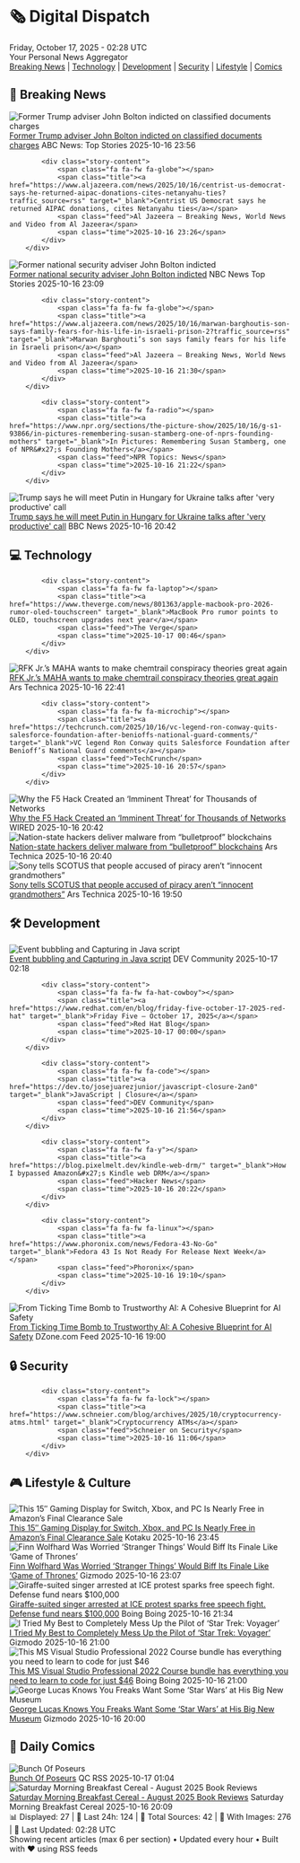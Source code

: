 <!-- Processing 54 RSS feeds at 2025-10-17 02:27:52 UTC -->
<!-- Processing: Saturday Morning Breakfast Cereal -->
<!-- Processing: Penny Arcade -->
<!-- Processing: Garfield -->
<!-- Processing: Cyanide & Happiness -->
<!-- Processing: Questionable Content -->
<!-- Processing: Dinosaur Comics -->
<!-- Processing: BBC Breaking News -->
<!-- Processing: CBC News -->
<!-- Error processing https://rss.cbc.ca/lineup/topstories.xml: The read operation timed out -->
<!-- Processing: Reuters World News -->
<!-- Processing: ABC News Breaking -->
<!-- Processing: NBC News Breaking -->
<!-- Processing: Ars Technica -->
<!-- Processing: WIRED -->
<!-- Processing: Slashdot -->
<!-- Processing: Lobsters Python -->
<!-- Processing: Dev.to -->
<!-- Processing: StackOverflow Blog -->
<!-- Processing: OMG! Ubuntu -->
<!-- Processing: DistroWatch -->
<!-- Processing: Linux.com -->
<!-- Processing: Red Hat Blog -->
<!-- Processing: DZone -->
<!-- Processing: Gizmodo -->
<!-- Processing: Kotaku -->
<!-- Processing: Boing Boing -->
<!-- Processing: Schneier on Security -->
<!-- Generated 4 new posts out of 26 feeds processed -->
<div class="newspaper-header">
    <h1 class="newspaper-title">🗞️ Digital Dispatch</h1>
    <div class="newspaper-date">Friday, October 17, 2025 - 02:28 UTC</div>
    <div class="newspaper-subtitle">Your Personal News Aggregator</div>
</div>

<div class="newspaper-nav">
    <a href="#breaking">Breaking News</a> |
    <a href="#tech">Technology</a> |
    <a href="#dev">Development</a> |
    <a href="#security">Security</a> |
    <a href="#lifestyle">Lifestyle</a> |
    <a href="#webcomics">Comics</a>
</div>

<div class="news-section breaking-news" id="breaking">
<h2 class="section-header">🚨 Breaking News</h2>
<div class="stories-container">
<div class="story">
            <img src="https://s.abcnews.com/images/US/john-bolton-rt-jef-251013_1760361820830_hpMain_4x3t_384.jpg" alt="Former Trump adviser John Bolton indicted on classified documents charges" class="story-image" loading="lazy" onerror="this.style.display='none'">
            <div class="story-content">
                <span class="fa fa-fw fa-tv"></span>
                <span class="title"><a href="https://abcnews.go.com/US/prosecutors-expected-seek-grand-jury-indictment-former-trump/story?id=126472878" target="_blank">Former Trump adviser John Bolton indicted on classified documents charges</a></span>
                <span class="feed">ABC News: Top Stories</span>
                <span class="time">2025-10-16 23:56</span>
            </div>
        </div>
<div class="story">
            
            <div class="story-content">
                <span class="fa fa-fw fa-globe"></span>
                <span class="title"><a href="https://www.aljazeera.com/news/2025/10/16/centrist-us-democrat-says-he-returned-aipac-donations-cites-netanyahu-ties?traffic_source=rss" target="_blank">Centrist US Democrat says he returned AIPAC donations, cites Netanyahu ties</a></span>
                <span class="feed">Al Jazeera – Breaking News, World News and Video from Al Jazeera</span>
                <span class="time">2025-10-16 23:26</span>
            </div>
        </div>
<div class="story">
            <img src="https://media-cldnry.s-nbcnews.com/image/upload/t_fit_1500w/mpx/2704722219/2025_10/1760656153929_nn_Jarrett_Bolton_Indicted_251016_1920x1080-9dtzqb.jpg" alt="Former national security adviser John Bolton indicted" class="story-image" loading="lazy" onerror="this.style.display='none'">
            <div class="story-content">
                <span class="fa fa-fw fa-broadcast-tower"></span>
                <span class="title"><a href="https://www.nbcnews.com/nightly-news/video/former-national-security-adviser-john-bolton-indicted-250049093687" target="_blank">Former national security adviser John Bolton indicted</a></span>
                <span class="feed">NBC News Top Stories</span>
                <span class="time">2025-10-16 23:09</span>
            </div>
        </div>
<div class="story">
            
            <div class="story-content">
                <span class="fa fa-fw fa-globe"></span>
                <span class="title"><a href="https://www.aljazeera.com/news/2025/10/16/marwan-barghoutis-son-says-family-fears-for-his-life-in-israeli-prison-2?traffic_source=rss" target="_blank">Marwan Barghouti’s son says family fears for his life in Israeli prison</a></span>
                <span class="feed">Al Jazeera – Breaking News, World News and Video from Al Jazeera</span>
                <span class="time">2025-10-16 21:30</span>
            </div>
        </div>
<div class="story">
            
            <div class="story-content">
                <span class="fa fa-fw fa-radio"></span>
                <span class="title"><a href="https://www.npr.org/sections/the-picture-show/2025/10/16/g-s1-93866/in-pictures-remembering-susan-stamberg-one-of-nprs-founding-mothers" target="_blank">In Pictures: Remembering Susan Stamberg, one of NPR&#x27;s Founding Mothers</a></span>
                <span class="feed">NPR Topics: News</span>
                <span class="time">2025-10-16 21:22</span>
            </div>
        </div>
<div class="story">
            <img src="https://ichef.bbci.co.uk/ace/standard/240/cpsprodpb/06e7/live/eab30620-aabc-11f0-b2a1-6f537f66f9aa.jpg" alt="Trump says he will meet Putin in Hungary for Ukraine talks after &#x27;very productive&#x27; call" class="story-image" loading="lazy" onerror="this.style.display='none'">
            <div class="story-content">
                <span class="fa fa-fw fa-earth-americas"></span>
                <span class="title"><a href="https://www.bbc.com/news/articles/crmxz37nv3zo?at_medium=RSS&at_campaign=rss" target="_blank">Trump says he will meet Putin in Hungary for Ukraine talks after &#x27;very productive&#x27; call</a></span>
                <span class="feed">BBC News</span>
                <span class="time">2025-10-16 20:42</span>
            </div>
        </div>
</div>
</div>
<div class="news-section tech-news" id="tech">
<h2 class="section-header">💻 Technology</h2>
<div class="stories-container">
<div class="story">
            
            <div class="story-content">
                <span class="fa fa-fw fa-laptop"></span>
                <span class="title"><a href="https://www.theverge.com/news/801363/apple-macbook-pro-2026-rumor-oled-touchscreen" target="_blank">MacBook Pro rumor points to OLED, touchscreen upgrades next year</a></span>
                <span class="feed">The Verge</span>
                <span class="time">2025-10-17 00:46</span>
            </div>
        </div>
<div class="story">
            <img src="https://cdn.arstechnica.net/wp-content/uploads/2025/10/GettyImages-1182820491-500x500.jpg" alt="RFK Jr.’s MAHA wants to make chemtrail conspiracy theories great again" class="story-image" loading="lazy" onerror="this.style.display='none'">
            <div class="story-content">
                <span class="fa fa-fw fa-cog"></span>
                <span class="title"><a href="https://arstechnica.com/health/2025/10/rfk-jr-s-maha-wants-to-make-chemtrail-conspiracy-theories-great-again/" target="_blank">RFK Jr.’s MAHA wants to make chemtrail conspiracy theories great again</a></span>
                <span class="feed">Ars Technica</span>
                <span class="time">2025-10-16 22:41</span>
            </div>
        </div>
<div class="story">
            
            <div class="story-content">
                <span class="fa fa-fw fa-microchip"></span>
                <span class="title"><a href="https://techcrunch.com/2025/10/16/vc-legend-ron-conway-quits-salesforce-foundation-after-benioffs-national-guard-comments/" target="_blank">VC legend Ron Conway quits Salesforce Foundation after Benioff’s National Guard comments</a></span>
                <span class="feed">TechCrunch</span>
                <span class="time">2025-10-16 20:57</span>
            </div>
        </div>
<div class="story">
            <img src="https://media.wired.com/photos/68f1155b7fe66c9366128ec2/master/pass/GettyImages-2226652563.jpg" alt="Why the F5 Hack Created an ‘Imminent Threat’ for Thousands of Networks" class="story-image" loading="lazy" onerror="this.style.display='none'">
            <div class="story-content">
                <span class="fa fa-fw fa-bolt"></span>
                <span class="title"><a href="https://www.wired.com/story/f5-hack-networking-software-big-ip/" target="_blank">Why the F5 Hack Created an ‘Imminent Threat’ for Thousands of Networks</a></span>
                <span class="feed">WIRED</span>
                <span class="time">2025-10-16 20:42</span>
            </div>
        </div>
<div class="story">
            <img src="https://cdn.arstechnica.net/wp-content/uploads/2025/05/malware-threat-500x500.jpg" alt="Nation-state hackers deliver malware from “bulletproof” blockchains" class="story-image" loading="lazy" onerror="this.style.display='none'">
            <div class="story-content">
                <span class="fa fa-fw fa-cog"></span>
                <span class="title"><a href="https://arstechnica.com/security/2025/10/hackers-bullet-proof-hosts-deliver-malware-from-blockchains/" target="_blank">Nation-state hackers deliver malware from “bulletproof” blockchains</a></span>
                <span class="feed">Ars Technica</span>
                <span class="time">2025-10-16 20:40</span>
            </div>
        </div>
<div class="story">
            <img src="https://cdn.arstechnica.net/wp-content/uploads/2024/02/music-pirate-500x500-1732568013.jpg" alt="Sony tells SCOTUS that people accused of piracy aren’t “innocent grandmothers”" class="story-image" loading="lazy" onerror="this.style.display='none'">
            <div class="story-content">
                <span class="fa fa-fw fa-cog"></span>
                <span class="title"><a href="https://arstechnica.com/tech-policy/2025/10/sony-tells-scotus-that-people-accused-of-piracy-arent-innocent-grandmothers/" target="_blank">Sony tells SCOTUS that people accused of piracy aren’t “innocent grandmothers”</a></span>
                <span class="feed">Ars Technica</span>
                <span class="time">2025-10-16 19:50</span>
            </div>
        </div>
</div>
</div>
<div class="news-section dev-news" id="dev">
<h2 class="section-header">🛠️ Development</h2>
<div class="stories-container">
<div class="story">
            <img src="https://media2.dev.to/dynamic/image/width=800%2Cheight=%2Cfit=scale-down%2Cgravity=auto%2Cformat=auto/https%3A%2F%2Fdev-to-uploads.s3.amazonaws.com%2Fuploads%2Farticles%2Fqlli4iry52xd9lp92i19.png" alt="Event bubbling and Capturing in Java script" class="story-image" loading="lazy" onerror="this.style.display='none'">
            <div class="story-content">
                <span class="fa fa-fw fa-code"></span>
                <span class="title"><a href="https://dev.to/arokiya_kithiyon_1f2bad36/event-bubbling-and-propagation-in-java-script-h2n" target="_blank">Event bubbling and Capturing in Java script</a></span>
                <span class="feed">DEV Community</span>
                <span class="time">2025-10-17 02:18</span>
            </div>
        </div>
<div class="story">
            
            <div class="story-content">
                <span class="fa fa-fw fa-hat-cowboy"></span>
                <span class="title"><a href="https://www.redhat.com/en/blog/friday-five-october-17-2025-red-hat" target="_blank">Friday Five — October 17, 2025</a></span>
                <span class="feed">Red Hat Blog</span>
                <span class="time">2025-10-17 00:00</span>
            </div>
        </div>
<div class="story">
            
            <div class="story-content">
                <span class="fa fa-fw fa-code"></span>
                <span class="title"><a href="https://dev.to/josejuarezjunior/javascript-closure-2an0" target="_blank">JavaScript | Closure</a></span>
                <span class="feed">DEV Community</span>
                <span class="time">2025-10-16 21:56</span>
            </div>
        </div>
<div class="story">
            
            <div class="story-content">
                <span class="fa fa-fw fa-y"></span>
                <span class="title"><a href="https://blog.pixelmelt.dev/kindle-web-drm/" target="_blank">How I bypassed Amazon&#x27;s Kindle web DRM</a></span>
                <span class="feed">Hacker News</span>
                <span class="time">2025-10-16 20:22</span>
            </div>
        </div>
<div class="story">
            
            <div class="story-content">
                <span class="fa fa-fw fa-linux"></span>
                <span class="title"><a href="https://www.phoronix.com/news/Fedora-43-No-Go" target="_blank">Fedora 43 Is Not Ready For Release Next Week</a></span>
                <span class="feed">Phoronix</span>
                <span class="time">2025-10-16 19:10</span>
            </div>
        </div>
<div class="story">
            <img src="https://dz2cdn1.dzone.com/thumbnail?fid=18700894&w=600" alt="From Ticking Time Bomb to Trustworthy AI: A Cohesive Blueprint for AI Safety" class="story-image" loading="lazy" onerror="this.style.display='none'">
            <div class="story-content">
                <span class="fa fa-fw fa-newspaper"></span>
                <span class="title"><a href="https://dzone.com/articles/ai-agent-safety-blueprint-trustworthy-ai" target="_blank">From Ticking Time Bomb to Trustworthy AI: A Cohesive Blueprint for AI Safety</a></span>
                <span class="feed">DZone.com Feed</span>
                <span class="time">2025-10-16 19:00</span>
            </div>
        </div>
</div>
</div>
<div class="news-section security-news" id="security">
<h2 class="section-header">🔒 Security</h2>
<div class="stories-container">
<div class="story">
            
            <div class="story-content">
                <span class="fa fa-fw fa-lock"></span>
                <span class="title"><a href="https://www.schneier.com/blog/archives/2025/10/cryptocurrency-atms.html" target="_blank">Cryptocurrency ATMs</a></span>
                <span class="feed">Schneier on Security</span>
                <span class="time">2025-10-16 11:06</span>
            </div>
        </div>
</div>
</div>
<div class="news-section lifestyle-news" id="lifestyle">
<h2 class="section-header">🎮 Lifestyle & Culture</h2>
<div class="stories-container">
<div class="story">
            <img src="https://kotaku.com/app/uploads/2025/10/kyy-portable-monitor-15-6-1280x853.jpg" alt="This 15″ Gaming Display for Switch, Xbox, and PC Is Nearly Free in Amazon’s Final Clearance Sale" class="story-image" loading="lazy" onerror="this.style.display='none'">
            <div class="story-content">
                <span class="fa fa-fw fa-gamepad"></span>
                <span class="title"><a href="https://kotaku.com/this-15-gaming-display-for-switch-xbox-and-pc-is-nearly-free-in-amazons-final-clearance-sale-2000636099" target="_blank">This 15″ Gaming Display for Switch, Xbox, and PC Is Nearly Free in Amazon’s Final Clearance Sale</a></span>
                <span class="feed">Kotaku</span>
                <span class="time">2025-10-16 23:45</span>
            </div>
        </div>
<div class="story">
            <img src="https://gizmodo.com/app/uploads/2025/10/StrangerThings_S5-2-1280x853.jpg" alt="Finn Wolfhard Was Worried ‘Stranger Things’ Would Biff Its Finale Like ‘Game of Thrones’" class="story-image" loading="lazy" onerror="this.style.display='none'">
            <div class="story-content">
                <span class="fa fa-fw fa-computer"></span>
                <span class="title"><a href="https://gizmodo.com/finn-wolfhard-was-worried-stranger-things-would-biff-its-finale-like-game-of-thrones-2000673360" target="_blank">Finn Wolfhard Was Worried ‘Stranger Things’ Would Biff Its Finale Like ‘Game of Thrones’</a></span>
                <span class="feed">Gizmodo</span>
                <span class="time">2025-10-16 23:07</span>
            </div>
        </div>
<div class="story">
            <img src="https://i0.wp.com/boingboing.net/wp-content/uploads/2024/09/IMG_5327.heic.jpeg?fit=1200%2C1600&amp;quality=60&amp;ssl=1" alt="Giraffe-suited singer arrested at ICE protest sparks free speech fight. Defense fund nears $100,000" class="story-image" loading="lazy" onerror="this.style.display='none'">
            <div class="story-content">
                <span class="fa fa-fw fa-arrow-right"></span>
                <span class="title"><a href="https://boingboing.net/2025/10/16/giraffe-suited-singer-arrested-at-ice-protest-sparks-free-speech-fight-defense-fund-nears-100000.html" target="_blank">Giraffe-suited singer arrested at ICE protest sparks free speech fight. Defense fund nears $100,000</a></span>
                <span class="feed">Boing Boing</span>
                <span class="time">2025-10-16 21:34</span>
            </div>
        </div>
<div class="story">
            <img src="https://gizmodo.com/app/uploads/2025/10/star-trek-voyager-across-the-unknown-demo-impressions-1280x853.jpg" alt="I Tried My Best to Completely Mess Up the Pilot of ‘Star Trek: Voyager’" class="story-image" loading="lazy" onerror="this.style.display='none'">
            <div class="story-content">
                <span class="fa fa-fw fa-computer"></span>
                <span class="title"><a href="https://gizmodo.com/star-trek-voyager-across-the-unknown-demo-impressions-2000673198" target="_blank">I Tried My Best to Completely Mess Up the Pilot of ‘Star Trek: Voyager’</a></span>
                <span class="feed">Gizmodo</span>
                <span class="time">2025-10-16 21:00</span>
            </div>
        </div>
<div class="story">
            <img src="https://i0.wp.com/boingboing.net/wp-content/uploads/2025/10/Microsoft-Visual-Studio-Professional-2022.jpg?fit=1200%2C800&amp;quality=60&amp;ssl=1" alt="This MS Visual Studio Professional 2022 Course bundle has everything you need to learn to code for just $46" class="story-image" loading="lazy" onerror="this.style.display='none'">
            <div class="story-content">
                <span class="fa fa-fw fa-arrow-right"></span>
                <span class="title"><a href="https://boingboing.net/2025/10/16/this-ms-visual-studio-professional-2022-course-bundle-has-everything-you-need-to-learn-to-code-for-just-46.html" target="_blank">This MS Visual Studio Professional 2022 Course bundle has everything you need to learn to code for just $46</a></span>
                <span class="feed">Boing Boing</span>
                <span class="time">2025-10-16 21:00</span>
            </div>
        </div>
<div class="story">
            <img src="https://gizmodo.com/app/uploads/2025/10/Lucas-1280x853.jpg" alt="George Lucas Knows You Freaks Want Some ‘Star Wars’ at His Big New Museum" class="story-image" loading="lazy" onerror="this.style.display='none'">
            <div class="story-content">
                <span class="fa fa-fw fa-computer"></span>
                <span class="title"><a href="https://gizmodo.com/george-lucas-museum-star-wars-exhibit-2000673235" target="_blank">George Lucas Knows You Freaks Want Some ‘Star Wars’ at His Big New Museum</a></span>
                <span class="feed">Gizmodo</span>
                <span class="time">2025-10-16 20:00</span>
            </div>
        </div>
</div>
</div>
<div class="news-section webcomics-section" id="webcomics">
<h2 class="section-header">🎨 Daily Comics</h2>
<div class="stories-container">
<div class="story">
            <img src="http://www.questionablecontent.net/comics/5681.png" alt="Bunch Of Poseurs" class="story-image" loading="lazy" onerror="this.style.display='none'">
            <div class="story-content">
                <span class="fa fa-fw fa-music"></span>
                <span class="title"><a href="http://questionablecontent.net/view.php?comic=5681" target="_blank">Bunch Of Poseurs</a></span>
                <span class="feed">QC RSS</span>
                <span class="time">2025-10-17 01:04</span>
            </div>
        </div>
<div class="story">
            <img src="https://www.smbc-comics.com/comics/1760645300-202510br.png" alt="Saturday Morning Breakfast Cereal - August 2025 Book Reviews" class="story-image" loading="lazy" onerror="this.style.display='none'">
            <div class="story-content">
                <span class="fa fa-fw fa-smile"></span>
                <span class="title"><a href="https://www.smbc-comics.com/comic/august-2025-book-reviews" target="_blank">Saturday Morning Breakfast Cereal - August 2025 Book Reviews</a></span>
                <span class="feed">Saturday Morning Breakfast Cereal</span>
                <span class="time">2025-10-16 20:09</span>
            </div>
        </div>
</div>
</div>

<div class="newspaper-footer">
    <div class="stats">
        📊 Displayed: 27 | 📅 Last 24h: 124 | 📡 Total Sources: 42 | 📸 With Images: 276 |
        🔄 Last Updated: 02:28 UTC
    </div>
    <div class="footer-note">
        Showing recent articles (max 6 per section) • Updated every hour • Built with ❤️ using RSS feeds
    </div>
</div>
